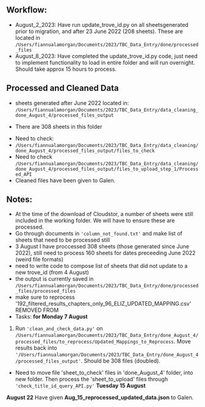 

## Workflow:
- August_2_2023: Have run update_trove_id.py on all sheetsgenerated prior to migration, and after 23 June 2022 (208 sheets). These are located in ```/Users/fiannualamorgan/Documents/2023/TBC_Data_Entry/done/processed_files``` 
- August_8_2023: Have completed the update_trove_id.py code, just need to implement functionality to load in entire folder and will run overnight. Should take approx 15 hours to process. 

## Processed and Cleaned Data
- sheets generated after June 2022 located in: ```/Users/fiannualamorgan/Documents/2023/TBC_Data_Entry/data_cleaning_done_August_4/processed_files_output```
* There are 308 sheets in this folder 
- Need to check:
- ```/Users/fiannualamorgan/Documents/2023/TBC_Data_Entry/data_cleaning/done_August_4/processed_files_output/files_to_check```
- Need to check ```/Users/fiannualamorgan/Documents/2023/TBC_Data_Entry/data_cleaning/done_August_4/processed_files_output/files_to_upload_step_1/Processed_API```
- Cleaned files have been given to Galen.

## Notes:
- At the time of the download of Cloudstor, a number of sheets were still included in the working folder. We will have to ensure these are processed.
- Go through documents in ```'column_not_found.txt'``` and make list of sheets that need to be processed still
- 3 August I have proccessed 308 sheets (those generated since June 2022), still need to process 160 sheets for dates preceeding June 2022 (weird file formats)
- need to write code to compose list of sheets that did not update to a new trove_id (from 4 August)
- the output is currently saved in ```/Users/fiannualamorgan/Documents/2023/TBC_Data_Entry/done/processed_files/processed_files```
- make sure to reprocess '192_filtered_results_chapters_only_96_ELIZ_UPDATED_MAPPING.csv' REMOVED FROM 
- Tasks:
**for Monday 7 August**
1. Run ```'clean_and_check_data.py'``` on ```/Users/fiannualamorgan/Documents/2023/TBC_Data_Entry/done_August_4/processed_files/to_reprocess/Updated_Mappings_to_Reprocess```. Move results back into ```'/Users/fiannualamorgan/Documents/2023/TBC_Data_Entry/done_August_4/processed_files_output'```. Should be 308 files (doubled). 
- Need to move file 'sheet_to_check' files in 'done_August_4' folder, into new folder. Then process the 'sheet_to_upload' files through ```'check_title_id_query_API.py'``` 
**Tuesday 15 August**


**August 22**
Have given **Aug_15_reprocessed_updated_data.json** to Galen.


